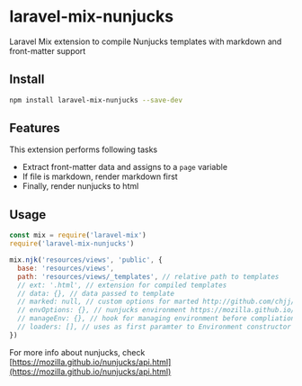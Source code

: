 # laravel-mix-nunjucks
Laravel Mix extension to compile Nunjucks templates with markdown and front-matter support

## Install

```bash
npm install laravel-mix-nunjucks --save-dev
```

## Features

This extension performs following tasks

- Extract front-matter data and assigns to a `page` variable
- If file is markdown, render markdown first
- Finally, render nunjucks to html

## Usage

```javascript
const mix = require('laravel-mix')
require('laravel-mix-nunjucks')

mix.njk('resources/views', 'public', {
  base: 'resources/views',
  path: 'resources/views/_templates', // relative path to templates
  // ext: '.html', // extension for compiled templates
  // data: {}, // data passed to template
  // marked: null, // custom options for marted http://github.com/chjj/marked
  // envOptions: {}, // nunjucks environment https://mozilla.github.io/nunjucks/api.html#configure
  // manageEnv: {}, // hook for managing environment before compliation
  // loaders: [], // uses as first paramter to Environment constructor https://mozilla.github.io/nunjucks/api.html#environment
})
```

For more info about nunjucks, check [https://mozilla.github.io/nunjucks/api.html](https://mozilla.github.io/nunjucks/api.html)
